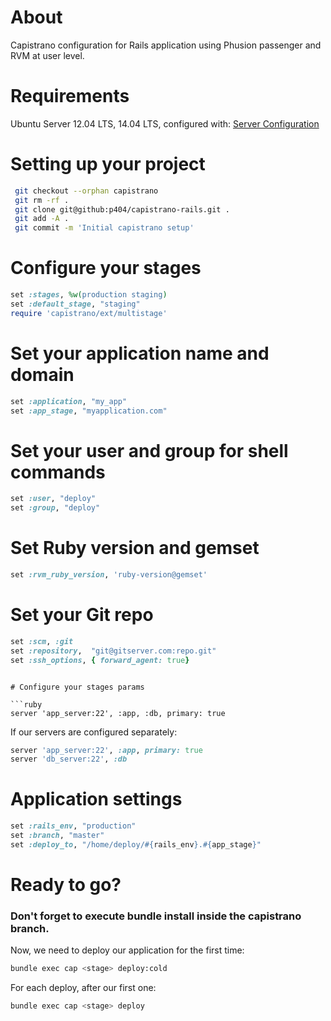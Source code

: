 # About

Capistrano configuration for Rails application using Phusion passenger and RVM at user level.

# Requirements

Ubuntu Server 12.04 LTS, 14.04 LTS, configured with: [Server Configuration](https://gist.github.com/p404/f0d37cb4b4912543f5a5)

# Setting up your project

```bash
 git checkout --orphan capistrano
 git rm -rf .
 git clone git@github:p404/capistrano-rails.git .
 git add -A .
 git commit -m 'Initial capistrano setup'
```

# Configure your stages

```ruby
set :stages, %w(production staging)
set :default_stage, "staging"
require 'capistrano/ext/multistage'
```

# Set your application name and domain

```ruby
set :application, "my_app"
set :app_stage, "myapplication.com"
```

# Set your user and group for shell commands

```ruby
set :user, "deploy"
set :group, "deploy"
```

# Set Ruby version and gemset
```ruby
set :rvm_ruby_version, 'ruby-version@gemset'
```

# Set your Git repo

```ruby
set :scm, :git 
set :repository,  "git@gitserver.com:repo.git"
set :ssh_options, { forward_agent: true}
```
```

# Configure your stages params

```ruby
server 'app_server:22', :app, :db, primary: true
```

If our servers are configured separately:

```ruby
server 'app_server:22', :app, primary: true
server 'db_server:22', :db
```

# Application settings

```ruby
set :rails_env, "production"
set :branch, "master"
set :deploy_to, "/home/deploy/#{rails_env}.#{app_stage}"
```

# Ready to go?

### Don't forget to execute bundle install inside the capistrano branch.

Now, we need to deploy our application for the first time:

```bash
bundle exec cap <stage> deploy:cold
```

For each deploy, after our first one:

```bash
bundle exec cap <stage> deploy
```
